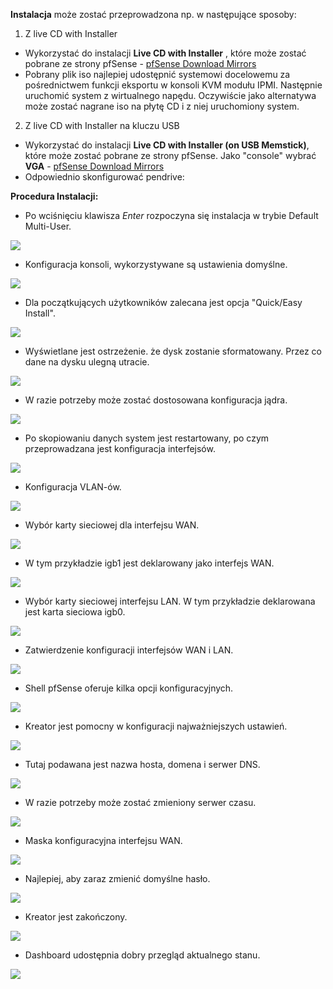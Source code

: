 **Instalacja** może zostać przeprowadzona np. w następujące sposoby:

1. Z live CD with Installer
  - Wykorzystać do instalacji  **Live CD with Installer** , które może zostać pobrane ze strony pfSense -  [pfSense Download Mirrors](https://www.pfsense.org/download/mirror.php?section=downloads#mirrors)
  - Pobrany plik iso najlepiej udostępnić systemowi docelowemu za pośrednictwem funkcji eksportu w konsoli KVM modułu IPMI. Następnie uruchomić system z wirtualnego napędu. Oczywiście jako alternatywa może zostać nagrane iso na płytę CD i z niej uruchomiony system.
2. Z live CD with Installer na kluczu USB
  - Wykorzystać do instalacji **Live CD with Installer (on USB Memstick)**, które może zostać pobrane ze strony pfSense. Jako &quot;console&quot; wybrać  **VGA**  -  [pfSense Download Mirrors](https://www.pfsense.org/download/mirror.php?section=downloads#mirrors)
  - Odpowiednio skonfigurować pendrive:

**Procedura Instalacji:**

- Po wciśnięciu klawisza _Enter_ rozpoczyna się instalacja w trybie Default Multi-User.

 ![](https://pp.userapi.com/c639429/v639429722/4b917/5Wu3v0hoehg.jpg)

- Konfiguracja konsoli, wykorzystywane są ustawienia domyślne.

 ![](https://pp.userapi.com/c639620/v639620722/59388/9ehCvnvB_Kk.jpg)

- Dla początkujących użytkowników zalecana jest opcja &quot;Quick/Easy Install&quot;.

 ![](https://pp.userapi.com/c639620/v639620722/59398/tW7UW9k83oI.jpg)

- Wyświetlane jest ostrzeżenie. że dysk zostanie sformatowany. Przez co dane na dysku ulegną utracie.

 ![](https://pp.userapi.com/c639620/v639620722/593a0/CS-bvuYxkcY.jpg)

- W razie potrzeby może zostać dostosowana konfiguracja jądra.

 ![](https://pp.userapi.com/c639620/v639620722/593a8/NFYd9_Sbzl8.jpg)

- Po skopiowaniu danych system jest restartowany, po czym przeprowadzana jest konfiguracja interfejsów.

 ![](https://pp.userapi.com/c639620/v639620529/4ee9b/raYIxCt7ODs.jpg)

- Konfiguracja VLAN-ów.

 ![](https://pp.userapi.com/c639620/v639620529/4eea3/fNRJv_bD9GQ.jpg)
 
- Wybór karty sieciowej dla interfejsu WAN.

 ![](https://pp.userapi.com/c639620/v639620529/4eeab/LhJ04UpTINY.jpg)

- W tym przykładzie igb1 jest deklarowany jako interfejs WAN.

 ![](https://pp.userapi.com/c639620/v639620529/4eeb3/g7UIQbdH8_c.jpg)
 
- Wybór karty sieciowej interfejsu LAN. W tym przykładzie deklarowana jest karta sieciowa igb0.

 ![](https://pp.userapi.com/c639620/v639620529/4eebb/x8JkWsjhCXE.jpg)

- Zatwierdzenie konfiguracji interfejsów WAN i LAN.

 ![](https://pp.userapi.com/c639620/v639620529/4eec3/yYYJyx5xwjs.jpg)
 
- Shell pfSense oferuje kilka opcji konfiguracyjnych.

 ![](https://pp.userapi.com/c639620/v639620529/4eecb/iZKaUztAWI4.jpg)
 
- Kreator jest pomocny w konfiguracji najważniejszych ustawień.

 ![](https://pp.userapi.com/c639620/v639620529/4eed3/pp3jYqLou8c.jpg)

- Tutaj podawana jest nazwa hosta, domena i serwer DNS.

 ![](https://pp.userapi.com/c639620/v639620529/4eedc/hqdJo569hf4.jpg)
 
- W razie potrzeby może zostać zmieniony serwer czasu.

 ![](https://pp.userapi.com/c639620/v639620529/4eee5/3ECJ2D2F3-A.jpg)
 
- Maska konfiguracyjna interfejsu WAN.

 ![](https://pp.userapi.com/c639620/v639620529/4eef6/w1Q8I3hbJtc.jpg)
 
- Najlepiej, aby zaraz zmienić domyślne hasło.

 ![](https://pp.userapi.com/c639620/v639620529/4eeff/72tEr-4meVw.jpg)

- Kreator jest zakończony.

 ![](https://pp.userapi.com/c639620/v639620529/4ef08/0v2jrFmoyQ4.jpg)

- Dashboard udostępnia dobry przegląd aktualnego stanu.

 ![](https://pp.userapi.com/c639620/v639620529/4ef11/YVLpUDc_2SU.jpg)
